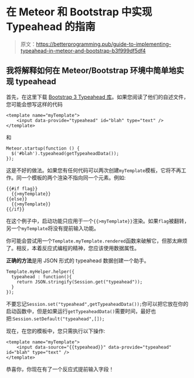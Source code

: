 # 在 Meteor 和 Bootstrap 中实现 Typeahead 的指南

> 原文：<https://betterprogramming.pub/guide-to-implementing-typeahead-in-meteor-and-bootstrap-b3f999df5df4>

## 我将解释如何在 Meteor/Bootstrap 环境中简单地实现 typeahead

首先，在这里下载 [Bootstrap 3 Typeahead 库](https://github.com/bassjobsen/Bootstrap-3-Typeahead)。如果您阅读了他们的自述文件，您可能会想写这样的代码

```
<template name="myTemplate">
    <input data-provide="typeahead" id="blah" type="text" />
</template>
```

和

```
Meteor.startup(function () {
  $('#blah').typeahead(getTypeaheadData());
});
```

这是不好的做法。如果您有任何代码可以两次创建`myTemplate`模板，它将不再工作。同一个模板的两个渲染不指向同一个元素。例如:

```
{{#if flag}}
  {{>myTemplate}}
{{else}}
  {{>myTemplate}}
{{/if}}
```

在这个例子中，启动功能只应用于一个`{{>myTemplate}}`渲染。如果`flag`被翻转，另一个`myTemplate`将没有提前输入功能。

你可能会尝试用一个`Template.myTemplate.rendered`函数来破解它，但那太麻烦了。相反，本着反应式编程的精神，您应该使用数据属性。

**正确的方法**是用 JSON 形式的 typeahead 数据创建一个助手。

```
Template.myHelper.helper({
  typeahead : function(){
    return JSON.stringify(Session.get("typeahead"));
  }
});
```

不要忘记`Session.set("typeahead",getTypeaheadData());`你可以把它放在你的启动函数中，但是如果运行`getTypeaheadData()`需要时间，最好也把:`Session.setDefault("typeahead",[]);`

现在，在您的模板中，您只需执行以下操作:

```
<template name="myTemplate">
    <input data-source="{{typeahead}}" data-provide="typeahead" id="blah" type="text" />
</template>
```

恭喜你，你现在有了一个反应式提前输入字段！